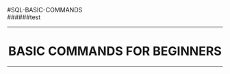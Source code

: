 #SQL-BASIC-COMMANDS <br>
######test
<HR>

<H1 align=center> BASIC COMMANDS FOR BEGINNERS </H1>

<HR>